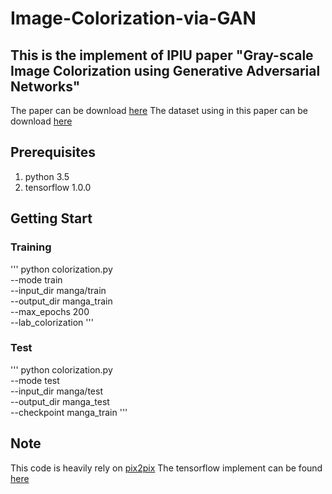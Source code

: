   # Image-Colorization-via-GAN
## This is the implement of IPIU paper "Gray-scale Image Colorization using Generative Adversarial Networks"
The paper can be download [here](https://www.eiric.or.kr/community/post2_cseric.php?m=view&gubun=201802&num=13852&pg=24&seGubun=6&seGubun1=&SnxGubun=%C6%F7%BD%BA%C5%CD&searchBy=&searchWord=)
The dataset using in this paper can be download [here](http://www.meo.etc.upt.ro/AncutiProjectPages/D_Hazzy_ICIP2016/D-HAZY_DATASET.zip)

## Prerequisites
1. python 3.5
2. tensorflow 1.0.0

## Getting Start

### Training
'''
python colorization.py \
  --mode train \
  --input_dir manga/train \
  --output_dir manga_train \
  --max_epochs 200 \
  --lab_colorization
'''

### Test
'''
python colorization.py \
  --mode test \
  --input_dir manga/test \
  --output_dir manga_test \
  --checkpoint manga_train
'''

## Note
This code is heavily rely on [pix2pix](https://arxiv.org/pdf/1611.07004v1.pdf)
The tensorflow implement can be found [here](https://phillipi.github.io/pix2pix/)
